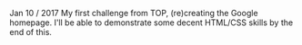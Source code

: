 Jan 10 / 2017
My first challenge from TOP, (re)creating the Google homepage.
I'll be able to demonstrate some decent HTML/CSS skills by the end of this.